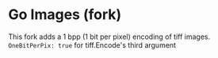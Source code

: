 # Go Images (fork)

This fork adds a 1 bpp (1 bit per pixel) encoding of tiff images. `OneBitPerPix: true` for tiff.Encode's third argument
